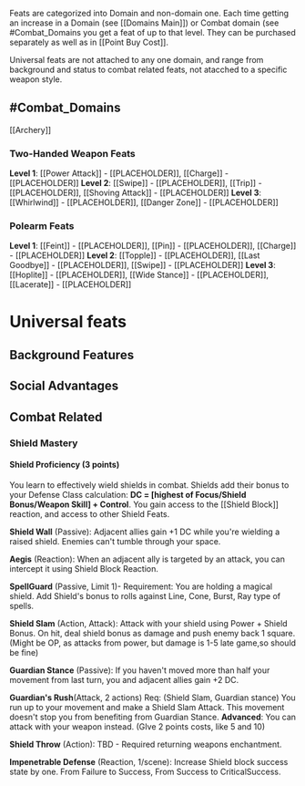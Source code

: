 Feats are categorized into Domain and non-domain one. Each time getting an increase in a Domain (see [[Domains Main]]) or Combat domain (see #Combat_Domains  you get a feat of up to that level. They can be purchased separately as well as in [[Point Buy Cost]].

Universal feats are not attached to any one domain, and range from background and status to combat related feats, not atacched to a specific weapon style.

## #Combat_Domains 

[[Archery]]

### Two-Handed Weapon Feats
**Level 1**: [[Power Attack]] - [[PLACEHOLDER]], [[Charge]] - [[PLACEHOLDER]]
**Level 2**: [[Swipe]] - [[PLACEHOLDER]], [[Trip]] - [[PLACEHOLDER]], [[Shoving Attack]] - [[PLACEHOLDER]]
**Level 3**: [[Whirlwind]] - [[PLACEHOLDER]], [[Danger Zone]] - [[PLACEHOLDER]]

### Polearm Feats
**Level 1**: [[Feint]] - [[PLACEHOLDER]], [[Pin]] - [[PLACEHOLDER]], [[Charge]] - [[PLACEHOLDER]]
**Level 2**: [[Topple]] - [[PLACEHOLDER]], [[Last Goodbye]] - [[PLACEHOLDER]], [[Swipe]] - [[PLACEHOLDER]]
**Level 3**: [[Hoplite]] - [[PLACEHOLDER]], [[Wide Stance]] - [[PLACEHOLDER]], [[Lacerate]] - [[PLACEHOLDER]]


# Universal feats
## Background Features
## Social Advantages
## Combat Related
### Shield Mastery 
#### **Shield Proficiency** (3 points)

You learn to effectively wield shields in combat. Shields add their bonus to your Defense Class calculation: **DC = [highest of Focus/Shield Bonus/Weapon Skill] + Control**. You gain access to the [[Shield Block]] reaction, and access to other Shield Feats.

**Shield Wall** (Passive): Adjacent allies gain +1 DC while you're wielding a raised shield. Enemies can't tumble through your space.


**Aegis** (Reaction): When an adjacent ally is targeted by an attack, you can intercept it using Shield Block Reaction.

**SpellGuard** (Passive, Limit 1)- Requirement: You are holding a magical shield. Add Shield's bonus to rolls against Line, Cone, Burst, Ray type of spells. 

**Shield Slam** (Action, Attack): Attack with your shield using Power + Shield Bonus. On hit, deal shield bonus as damage and push enemy back 1 square. (Might be OP, as attacks from power, but damage is 1-5 late game,so should be fine)

**Guardian Stance** (Passive): If you haven't moved more than half your movement from last turn, you and adjacent allies gain +2 DC.

**Guardian's Rush**(Attack, 2 actions) Req: (Shield Slam, Guardian stance) You run up to your movement and make a Shield Slam Attack. This movement doesn't stop you from benefiting from Guardian Stance. **Advanced**: You can attack with your weapon instead.
(GIve 2 points costs, like 5 and 10)

**Shield Throw** (Action): TBD - Required returning weapons enchantment.

**Impenetrable Defense** (Reaction, 1/scene): Increase Shield block success state by one. From Failure to Success, From Success to CriticalSuccess.
